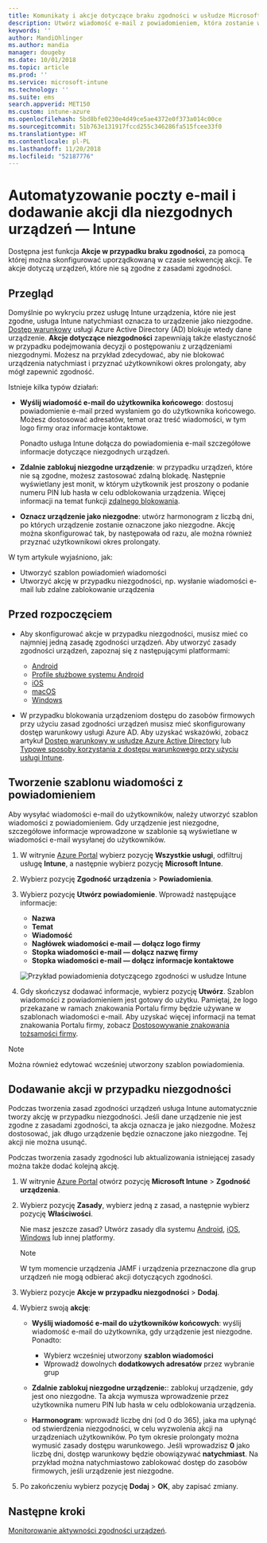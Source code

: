 ```yaml
---
title: Komunikaty i akcje dotyczące braku zgodności w usłudze Microsoft Intune — Azure | Microsoft Docs
description: Utwórz wiadomość e-mail z powiadomieniem, która zostanie wysłana do niezgodnych urządzeń. Dodaj akcje do wykonania po oznaczeniu urządzenia jako niezgodne, takie jak dodanie okresu prolongaty na zapewnienie zgodności lub utworzenie harmonogram w celu zablokowania dostępu, dopóki urządzenie nie będzie zgodne. Zrób to za pomocą usługi Microsoft Intune na platformie Azure.
keywords: ''
author: MandiOhlinger
ms.author: mandia
manager: dougeby
ms.date: 10/01/2018
ms.topic: article
ms.prod: ''
ms.service: microsoft-intune
ms.technology: ''
ms.suite: ems
search.appverid: MET150
ms.custom: intune-azure
ms.openlocfilehash: 5bd8bfe0230e4d49ce5ae4372e0f373a014c00ce
ms.sourcegitcommit: 51b763e131917fccd255c346286fa515fcee33f0
ms.translationtype: HT
ms.contentlocale: pl-PL
ms.lasthandoff: 11/20/2018
ms.locfileid: "52187776"
---
```

# <a name="automate-email-and-add-actions-for-noncompliant-devices---intune"></a>Automatyzowanie poczty e-mail i dodawanie akcji dla niezgodnych urządzeń — Intune

Dostępna jest funkcja **Akcje w przypadku braku zgodności**, za pomocą której można skonfigurować uporządkowaną w czasie sekwencję akcji. Te akcje dotyczą urządzeń, które nie są zgodne z zasadami zgodności. 

## <a name="overview"></a>Przegląd
Domyślnie po wykryciu przez usługę Intune urządzenia, które nie jest zgodne, usługa Intune natychmiast oznacza to urządzenie jako niezgodne. [Dostęp warunkowy](https://docs.microsoft.com/azure/active-directory/active-directory-conditional-access-azure-portal) usługi Azure Active Directory (AD) blokuje wtedy dane urządzenie. **Akcje dotyczące niezgodności** zapewniają także elastyczność w przypadku podejmowania decyzji o postępowaniu z urządzeniami niezgodnymi. Możesz na przykład zdecydować, aby nie blokować urządzenia natychmiast i przyznać użytkownikowi okres prolongaty, aby mógł zapewnić zgodność.

Istnieje kilka typów działań:

- **Wyślij wiadomość e-mail do użytkownika końcowego**: dostosuj powiadomienie e-mail przed wysłaniem go do użytkownika końcowego. Możesz dostosować adresatów, temat oraz treść wiadomości, w tym logo firmy oraz informacje kontaktowe.

    Ponadto usługa Intune dołącza do powiadomienia e-mail szczegółowe informacje dotyczące niezgodnych urządzeń.

- **Zdalnie zablokuj niezgodne urządzenie**: w przypadku urządzeń, które nie są zgodne, możesz zastosować zdalną blokadę. Następnie wyświetlany jest monit, w którym użytkownik jest proszony o podanie numeru PIN lub hasła w celu odblokowania urządzenia. Więcej informacji na temat funkcji [zdalnego blokowania](device-remote-lock.md). 

- **Oznacz urządzenie jako niezgodne**: utwórz harmonogram z liczbą dni, po których urządzenie zostanie oznaczone jako niezgodne. Akcję można skonfigurować tak, by następowała od razu, ale można również przyznać użytkownikowi okres prolongaty.

W tym artykule wyjaśniono, jak:

- Utworzyć szablon powiadomień wiadomości
- Utworzyć akcję w przypadku niezgodności, np. wysłanie wiadomości e-mail lub zdalne zablokowanie urządzenia


## <a name="before-you-begin"></a>Przed rozpoczęciem

- Aby skonfigurować akcje w przypadku niezgodności, musisz mieć co najmniej jedną zasadę zgodności urządzeń. Aby utworzyć zasady zgodności urządzeń, zapoznaj się z następującymi platformami:

  - [Android](compliance-policy-create-android.md)
  - [Profile służbowe systemu Android](compliance-policy-create-android-for-work.md)
  - [iOS](compliance-policy-create-ios.md)
  - [macOS](compliance-policy-create-mac-os.md)
  - [Windows](compliance-policy-create-windows.md)

- W przypadku blokowania urządzeniom dostępu do zasobów firmowych przy użyciu zasad zgodności urządzeń musisz mieć skonfigurowany dostęp warunkowy usługi Azure AD. Aby uzyskać wskazówki, zobacz artykuł [Dostęp warunkowy w usłudze Azure Active Directory](https://docs.microsoft.com/azure/active-directory/active-directory-conditional-access-azure-portal) lub [Typowe sposoby korzystania z dostępu warunkowego przy użyciu usługi Intune](conditional-access-intune-common-ways-use.md).

## <a name="create-a-notification-message-template"></a>Tworzenie szablonu wiadomości z powiadomieniem

Aby wysyłać wiadomości e-mail do użytkowników, należy utworzyć szablon wiadomości z powiadomieniem. Gdy urządzenie jest niezgodne, szczegółowe informacje wprowadzone w szablonie są wyświetlane w wiadomości e-mail wysyłanej do użytkowników.

1. W witrynie [Azure Portal](https://portal.azure.com) wybierz pozycję **Wszystkie usługi**, odfiltruj usługę **Intune**, a następnie wybierz pozycję **Microsoft Intune**.
2. Wybierz pozycję **Zgodność urządzenia** > **Powiadomienia**.
3. Wybierz pozycję **Utwórz powiadomienie**. Wprowadź następujące informacje:

   - **Nazwa**
   - **Temat**
   - **Wiadomość**
   - **Nagłówek wiadomości e-mail — dołącz logo firmy**
   - **Stopka wiadomości e-mail — dołącz nazwę firmy**
   - **Stopka wiadomości e-mail — dołącz informacje kontaktowe**

   ![Przykład powiadomienia dotyczącego zgodności w usłudze Intune](./media/actionsfornoncompliance-1.PNG)

4. Gdy skończysz dodawać informacje, wybierz pozycję **Utwórz**. Szablon wiadomości z powiadomieniem jest gotowy do użytku. Pamiętaj, że logo przekazane w ramach znakowania Portalu firmy będzie używane w szablonach wiadomości e-mail. Aby uzyskać więcej informacji na temat znakowania Portalu firmy, zobacz [Dostosowywanie znakowania tożsamości firmy](company-portal-app.md#company-identity-branding-customization).  

> [!NOTE]
> Można również edytować wcześniej utworzony szablon powiadomienia.

## <a name="add-actions-for-noncompliance"></a>Dodawanie akcji w przypadku niezgodności

Podczas tworzenia zasad zgodności urządzeń usługa Intune automatycznie tworzy akcję w przypadku niezgodności. Jeśli dane urządzenie nie jest zgodne z zasadami zgodności, ta akcja oznacza je jako niezgodne. Możesz dostosować, jak długo urządzenie będzie oznaczone jako niezgodne. Tej akcji nie można usunąć.

Podczas tworzenia zasady zgodności lub aktualizowania istniejącej zasady można także dodać kolejną akcję. 

1. W witrynie [Azure Portal](https://portal.azure.com) otwórz pozycję **Microsoft Intune** > **Zgodność urządzenia**.
2. Wybierz pozycję **Zasady**, wybierz jedną z zasad, a następnie wybierz pozycję **Właściwości**. 

    Nie masz jeszcze zasad? Utwórz zasady dla systemu [Android](compliance-policy-create-android.md), [iOS](compliance-policy-create-ios.md), [Windows](compliance-policy-create-windows.md) lub innej platformy.
  
    > [!NOTE]
    > W tym momencie urządzenia JAMF i urządzenia przeznaczone dla grup urządzeń nie mogą odbierać akcji dotyczących zgodności.

3. Wybierz pozycje **Akcje w przypadku niezgodności** > **Dodaj**.
4. Wybierz swoją **akcję**: 

    - **Wyślij wiadomość e-mail do użytkowników końcowych**: wyślij wiadomość e-mail do użytkownika, gdy urządzenie jest niezgodne. Ponadto: 
    
         - Wybierz wcześniej utworzony **szablon wiadomości**
         - Wprowadź dowolnych **dodatkowych adresatów** przez wybranie grup
    
    - **Zdalnie zablokuj niezgodne urządzenie:**: zablokuj urządzenie, gdy jest ono niezgodne. Ta akcja wymusza wprowadzenie przez użytkownika numeru PIN lub hasła w celu odblokowania urządzenia. 
    
    - **Harmonogram**: wprowadź liczbę dni (od 0 do 365), jaka ma upłynąć od stwierdzenia niezgodności, w celu wyzwolenia akcji na urządzeniach użytkowników. Po tym okresie prolongaty można wymusić zasady dostępu warunkowego. Jeśli wprowadzisz **0** jako liczbę dni, dostęp warunkowy będzie obowiązywać **natychmiast**. Na przykład można natychmiastowo zablokować dostęp do zasobów firmowych, jeśli urządzenie jest niezgodne.

5. Po zakończeniu wybierz pozycję **Dodaj** > **OK**, aby zapisać zmiany.

## <a name="next-steps"></a>Następne kroki
[Monitorowanie aktywności zgodności urządzeń](device-compliance-monitor.md).
